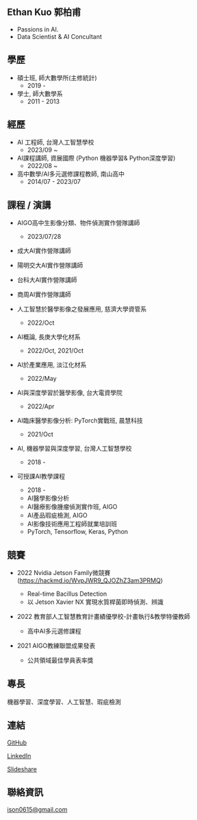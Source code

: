 ## Ethan Kuo 郭柏甫
  * Passions in AI.
  * Data Scientist & AI Concultant

## 學歷

* 碩士班, 師大數學所(主修統計)
  *   2019 -
* 學士, 師大數學系
  *   2011 - 2013

## 經歷
* AI 工程師, 台灣人工智慧學校
  * 2023/09 ~
* AI課程講師, 資展國際 (Python 機器學習& Python深度學習)
  * 2022/08 ~
* 高中數學/AI多元選修課程教師, 南山高中
  * 2014/07 - 2023/07

## 課程 / 演講
* AIGO高中生影像分類、物件偵測實作營隊講師
  * 2023/07/28
* 成大AI實作營隊講師
* 陽明交大AI實作營隊講師
* 台科大AI實作營隊講師
* 商周AI實作營隊講師

* 人工智慧於醫學影像之發展應用, 慈濟大學資管系
  * 2022/Oct
* AI概論, 長庚大學化材系
  * 2022/Oct, 2021/Oct
* AI於產業應用, 淡江化材系
  * 2022/May
* AI與深度學習於醫學影像, 台大電資學院
  * 2022/Apr
* AI臨床醫學影像分析: PyTorch實戰班, 晨慧科技
  * 2021/Oct
* AI, 機器學習與深度學習, 台灣人工智慧學校
  * 2018 -
* 可授課AI教學課程
  * 2018 - 
  * AI醫學影像分析
  * AI醫療影像腫瘤偵測實作班, AIGO
  * AI產品瑕疵檢測, AIGO
  * AI影像技術應用工程師就業培訓班
  * PyTorch, Tensorflow, Keras, Python

## 競賽

* 2022 Nvidia Jetson Family微競賽(https://hackmd.io/WvpJWR9_QJOZhZ3am3PRMQ)
  * Real-time Bacillus Detection 
  * 以 Jetson Xavier NX 實現水質桿菌即時偵測、辨識
    
* 2022 教育部人工智慧教育計畫績優學校-計畫執行&教學特優教師
  * 高中AI多元選修課程
    
* 2021 AIGO教練聯盟成果發表
    *  公共領域最佳學員表率獎

## 專長

機器學習、深度學習、人工智慧、瑕疵檢測

## 連結

[GitHub](trombone1.github.io)

[LinkedIn](https://www.linkedin.com/in/ethan-kuo-409943201/)

[Slideshare](https://hackmd.io/1tzfZJqOQDqO8Yh0iS-jJQ)

## 聯絡資訊

ison0615@gmail.com
